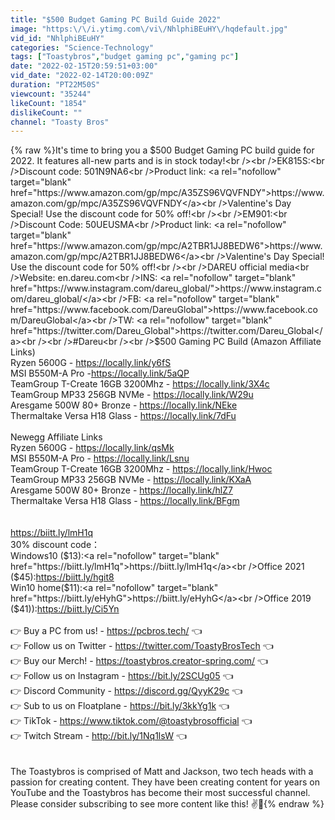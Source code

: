 ```yaml
---
title: "$500 Budget Gaming PC Build Guide 2022"
image: "https:\/\/i.ytimg.com\/vi\/NhlphiBEuHY\/hqdefault.jpg"
vid_id: "NhlphiBEuHY"
categories: "Science-Technology"
tags: ["Toastybros","budget gaming pc","gaming pc"]
date: "2022-02-15T20:59:51+03:00"
vid_date: "2022-02-14T20:00:09Z"
duration: "PT22M50S"
viewcount: "35244"
likeCount: "1854"
dislikeCount: ""
channel: "Toasty Bros"
---
```

{% raw %}It's time to bring you a $500 Budget Gaming PC build guide for 2022. It features all-new parts and is in stock today!<br /><br />EK815S:<br />Discount code: 501N9NA6<br />Product link: <a rel="nofollow" target="blank" href="https://www.amazon.com/gp/mpc/A35ZS96VQVFNDY">https://www.amazon.com/gp/mpc/A35ZS96VQVFNDY</a><br />Valentine's Day Special! Use the discount code for 50% off!<br /><br />EM901:<br />Discount Code: 50UEUSMA<br />Product link: <a rel="nofollow" target="blank" href="https://www.amazon.com/gp/mpc/A2TBR1JJ8BEDW6">https://www.amazon.com/gp/mpc/A2TBR1JJ8BEDW6</a><br />Valentine's Day Special! Use the discount code for 50% off!<br /><br />DAREU official media<br />Website: en.dareu.com<br />INS: <a rel="nofollow" target="blank" href="https://www.instagram.com/dareu_global/">https://www.instagram.com/dareu_global/</a><br />FB: <a rel="nofollow" target="blank" href="https://www.facebook.com/DareuGlobal">https://www.facebook.com/DareuGlobal</a><br />TW: <a rel="nofollow" target="blank" href="https://twitter.com/Dareu_Global">https://twitter.com/Dareu_Global</a><br /><br />#Dareu<br /><br />$500 Gaming PC Build (Amazon Affiliate Links)<br />Ryzen 5600G - <a rel="nofollow" target="blank" href="https://locally.link/y6fS">https://locally.link/y6fS</a><br />MSI B550M-A Pro -<a rel="nofollow" target="blank" href="https://locally.link/5aQP">https://locally.link/5aQP</a><br />TeamGroup T-Create 16GB 3200Mhz - <a rel="nofollow" target="blank" href="https://locally.link/3X4c">https://locally.link/3X4c</a><br />TeamGroup MP33 256GB NVMe - <a rel="nofollow" target="blank" href="https://locally.link/W29u">https://locally.link/W29u</a><br />Aresgame 500W 80+ Bronze - <a rel="nofollow" target="blank" href="https://locally.link/NEke">https://locally.link/NEke</a><br />Thermaltake Versa H18 Glass - <a rel="nofollow" target="blank" href="https://locally.link/7dFu">https://locally.link/7dFu</a><br /><br />Newegg Affiliate Links<br />Ryzen 5600G - <a rel="nofollow" target="blank" href="https://locally.link/qsMk">https://locally.link/qsMk</a><br />MSI B550M-A Pro - <a rel="nofollow" target="blank" href="https://locally.link/Lsnu">https://locally.link/Lsnu</a><br />TeamGroup T-Create 16GB 3200Mhz - <a rel="nofollow" target="blank" href="https://locally.link/Hwoc">https://locally.link/Hwoc</a><br />TeamGroup MP33 256GB NVMe - <a rel="nofollow" target="blank" href="https://locally.link/KXaA">https://locally.link/KXaA</a><br />Aresgame 500W 80+ Bronze - <a rel="nofollow" target="blank" href="https://locally.link/hlZ7">https://locally.link/hlZ7</a><br />Thermaltake Versa H18 Glass - <a rel="nofollow" target="blank" href="https://locally.link/BFgm">https://locally.link/BFgm</a><br /><br /><br /><a rel="nofollow" target="blank" href="https://biitt.ly/lmH1q">https://biitt.ly/lmH1q</a><br />30% discount code：<br />Windows10 ($13):<a rel="nofollow" target="blank" href="https://biitt.ly/lmH1q">https://biitt.ly/lmH1q</a><br />Office 2021 ($45):<a rel="nofollow" target="blank" href="https://biitt.ly/hgit8">https://biitt.ly/hgit8</a><br />Win10 home($11):<a rel="nofollow" target="blank" href="https://biitt.ly/eHyhG">https://biitt.ly/eHyhG</a><br />Office 2019 ($41)):<a rel="nofollow" target="blank" href="https://biitt.ly/Ci5Yn">https://biitt.ly/Ci5Yn</a><br /><br />👉 Buy a PC from us! - <a rel="nofollow" target="blank" href="https://pcbros.tech/">https://pcbros.tech/</a> 👈<br />👉 Follow us on Twitter - <a rel="nofollow" target="blank" href="https://twitter.com/ToastyBrosTech">https://twitter.com/ToastyBrosTech</a> 👈<br />👉 Buy our Merch! - <a rel="nofollow" target="blank" href="https://toastybros.creator-spring.com/">https://toastybros.creator-spring.com/</a> 👈<br />👉 Follow us on Instagram - <a rel="nofollow" target="blank" href="https://bit.ly/2SCUg05">https://bit.ly/2SCUg05</a> 👈<br />👉 Discord Community - <a rel="nofollow" target="blank" href="https://discord.gg/QyyK29c">https://discord.gg/QyyK29c</a> 👈<br />👉 Sub to us on Floatplane - <a rel="nofollow" target="blank" href="https://bit.ly/3kkYg1k">https://bit.ly/3kkYg1k</a> 👈<br />👉 TikTok  - <a rel="nofollow" target="blank" href="https://www.tiktok.com/@toastybrosofficial">https://www.tiktok.com/@toastybrosofficial</a> 👈<br />👉 Twitch Stream - <a rel="nofollow" target="blank" href="http://bit.ly/1Nq1lsW">http://bit.ly/1Nq1lsW</a> 👈<br /><br /><br />The Toastybros is comprised of Matt and Jackson, two tech heads with a passion for creating content. They have been creating content for years on YouTube and the Toastybros has become their most successful channel. Please consider subscribing to see more content like this! ✌👊{% endraw %}

